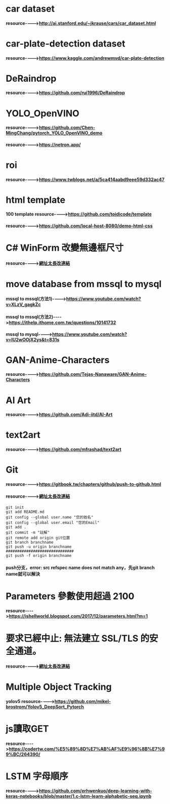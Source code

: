 # car dataset
#### resource---->http://ai.stanford.edu/~jkrause/cars/car_dataset.html
# car-plate-detection dataset
#### resource---->https://www.kaggle.com/andrewmvd/car-plate-detection
# DeRaindrop
#### resource---->https://github.com/rui1996/DeRaindrop
# YOLO_OpenVINO
#### resource---->https://github.com/Chen-MingChang/pytorch_YOLO_OpenVINO_demo
#### resource---->https://netron.app/
# roi
#### resource---->https://www.twblogs.net/a/5ca414aabd9eee59d332ac47
# html template
#### 100 template  resource---->https://github.com/toidicode/template
#### resource---->https://github.com/local-host-8080/demo-html-css
# C# WinForm 改變無邊框尺寸
#### resource---->[網址太長改連結](https://blog.csdn.net/e421083458/article/details/41480259?utm_medium=distribute.pc_relevant.none-task-blog-2%7Edefault%7EBlogCommendFromBaidu%7Edefault-13.no_search_link&depth_1-utm_source=distribute.pc_relevant.none-task-blog-2%7Edefault%7EBlogCommendFromBaidu%7Edefault-13.no_search_link)
# move database from mssql to mysql
#### mssql to mssql(方法1)---->https://www.youtube.com/watch?v=XLzV_gagkZc
#### mssql to mssql(方法2)---->https://ithelp.ithome.com.tw/questions/10141732
#### mssql to mysql---->https://www.youtube.com/watch?v=IU2wOOjX2ys&t=831s
# GAN-Anime-Characters
#### resource---->https://github.com/Tejas-Nanaware/GAN-Anime-Characters
# AI Art
#### resource---->https://github.com/Adi-iitd/AI-Art
# text2art
#### resource---->https://github.com/mfrashad/text2art
# Git
#### resource---->https://gitbook.tw/chapters/github/push-to-github.html
#### resource---->[網址太長改連結](https://tynadesigner.wordpress.com/2020/03/20/%E7%89%88%E6%8E%A7git%E6%8C%87%E4%BB%A4%E8%88%87bitbucket%E6%93%8D%E4%BD%9C_w3hexschool%E9%BC%A0%E5%B9%B4%E5%85%A8%E9%A6%AC%E9%90%B5%E4%BA%BA%E8%B3%BDweek03/)
```
git init
git add README.md
git config --global user.name "您的姓名"
git config --global user.email "您的Email"
git add .
git commit -m "註解"
git remote add origin git位置
git branch branchname
git push -u origin branchname
##############################
git push -f origin branchname
```
#### push分支，error: src refspec name does not match any，先git branch name就可以解決
# Parameters 參數使用超過 2100
#### resource---->https://ishellworld.blogspot.com/2017/12/parameters.html?m=1
# 要求已經中止: 無法建立 SSL/TLS 的安全通道。
#### resource---->[網址太長改連結](http://www.jysblog.com/coding/c-%E7%84%A1%E6%B3%95%E5%BB%BA%E7%AB%8B-ssl-tls-%E7%9A%84%E5%AE%89%E5%85%A8%E9%80%9A%E9%81%93%E3%80%82%E8%A7%A3%E6%B1%BA%E6%96%B9%E6%B3%95/)
# Multiple Object Tracking
#### yolov5 resource---->https://github.com/mikel-brostrom/Yolov5_DeepSort_Pytorch
# js讀取GET
#### resource---->https://codertw.com/%E5%89%8D%E7%AB%AF%E9%96%8B%E7%99%BC/264390/
# LSTM 字母順序
#### resource---->https://github.com/erhwenkuo/deep-learning-with-keras-notebooks/blob/master/1.c-lstm-learn-alphabetic-seq.ipynb
